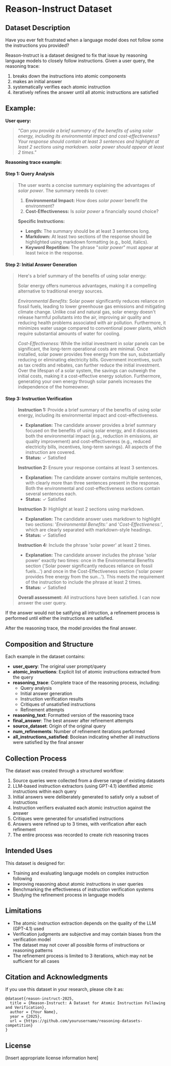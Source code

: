 # Reason-Instruct Dataset

## Dataset Description

Have you ever felt frustrated when a language model does not follow some the instructions you provided? 

Reason-Instruct is a dataset designed to fix that issue by reasoning language models to closely follow instructions. Given a user query, the reasoning trace:
1. breaks down the instructions into atomic components
2. makes an initial answer
3. systematically verifies each atomic instruction
4. iteratively refines the answer until all atomic instructions are satisfied

## Example:

**User query:**
> *"Can you provide a brief summary of the benefits of using solar energy, including its environmental impact and cost-effectiveness? Your response should contain at least 3 sentences and highlight at least 2 sections using markdown. *solar power* should appear at least 2 times."*

**Reasoning trace example:**

#### Step 1: Query Analysis
> The user wants a concise summary explaining the advantages of *solar power*. The summary needs to cover:
>
> 1.  **Environmental Impact:** How does *solar power* benefit the environment?
> 2.  **Cost-Effectiveness:** Is *solar power* a financially sound choice?
>
> **Specific Instructions:**
>
> *   **Length:** The summary should be at least 3 sentences long.
> *   **Markdown:** At least two sections of the response should be highlighted using markdown formatting (e.g., bold, italics).
> *   **Keyword Repetition:** The phrase "*solar power*" must appear at least twice in the response.

#### Step 2: Initial Answer Generation
> Here's a brief summary of the benefits of using solar energy:
>
> Solar energy offers numerous advantages, making it a compelling alternative to traditional energy sources.
>
> *Environmental Benefits:*
> Solar power significantly reduces reliance on fossil fuels, leading to lower greenhouse gas emissions and mitigating climate change. Unlike coal and natural gas, solar energy doesn't release harmful pollutants into the air, improving air quality and reducing health problems associated with air pollution. Furthermore, it minimizes water usage compared to conventional power plants, which require substantial amounts of water for cooling.
>
> *Cost-Effectiveness:*
> While the initial investment in solar panels can be significant, the long-term operational costs are minimal. Once installed, solar power provides free energy from the sun, substantially reducing or eliminating electricity bills. Government incentives, such as tax credits and rebates, can further reduce the initial investment. Over the lifespan of a solar system, the savings can outweigh the initial costs, making it a cost-effective energy solution. Furthermore, generating your own energy through solar panels increases the independence of the homeowner.

#### Step 3: Instruction Verification
> **Instruction 1:** Provide a brief summary of the benefits of using solar energy, including its environmental impact and cost-effectiveness.
> - **Explanation:** The candidate answer provides a brief summary focused on the benefits of using solar energy, and it discusses both the environmental impact (e.g., reduction in emissions, air quality improvement) and cost-effectiveness (e.g., reduced electricity bills, incentives, long-term savings). All aspects of the instruction are covered.
> - **Status:** ✓ Satisfied
>
> **Instruction 2:** Ensure your response contains at least 3 sentences.
> - **Explanation:** The candidate answer contains multiple sentences, with clearly more than three sentences present in the response. Both the environmental and cost-effectiveness sections contain several sentences each.
> - **Status:** ✓ Satisfied
>
> **Instruction 3:** Highlight at least 2 sections using markdown.
> - **Explanation:** The candidate answer uses markdown to highlight two sections: '*Environmental Benefits:*' and '*Cost-Effectiveness:*', which are clearly separated with markdown-style headings.
> - **Status:** ✓ Satisfied
>
> **Instruction 4:** Include the phrase 'solar power' at least 2 times.
> - **Explanation:** The candidate answer includes the phrase 'solar power' exactly two times: once in the Environmental Benefits section ('Solar power significantly reduces reliance on fossil fuels...') and once in the Cost-Effectiveness section ('solar power provides free energy from the sun...'). This meets the requirement of the instruction to include the phrase at least 2 times.
> - **Status:** ✓ Satisfied
>
> **Overall assessment:** All instructions have been satisfied. I can now answer the user query.

If the answer would not be satifying all intruction, a refinement process is performed until either the instructions are satisfied.

After the reasoning trace, the model provides the final answer.

## Composition and Structure

Each example in the dataset contains:

- **user_query**: The original user prompt/query
- **atomic_instructions**: Explicit list of atomic instructions extracted from the query
- **reasoning_trace**: Complete trace of the reasoning process, including:
  - Query analysis
  - Initial answer generation
  - Instruction verification results
  - Critiques of unsatisfied instructions
  - Refinement attempts
- **reasoning_text**: Formatted version of the reasoning trace
- **final_answer**: The best answer after refinement attempts
- **source_dataset**: Origin of the original query
- **num_refinements**: Number of refinement iterations performed
- **all_instructions_satisfied**: Boolean indicating whether all instructions were satisfied by the final answer

## Collection Process

The dataset was created through a structured workflow:

1. Source queries were collected from a diverse range of existing datasets
2. LLM-based instruction extractors (using GPT-4.1) identified atomic instructions within each query
3. Initial answers were deliberately generated to satisfy only a subset of instructions
4. Instruction verifiers evaluated each atomic instruction against the answer
5. Critiques were generated for unsatisfied instructions
6. Answers were refined up to 3 times, with verification after each refinement
7. The entire process was recorded to create rich reasoning traces

## Intended Uses

This dataset is designed for:

- Training and evaluating language models on complex instruction following
- Improving reasoning about atomic instructions in user queries
- Benchmarking the effectiveness of instruction verification systems
- Studying the refinement process in language models

## Limitations

- The atomic instruction extraction depends on the quality of the LLM (GPT-4.1) used
- Verification judgments are subjective and may contain biases from the verification model
- The dataset may not cover all possible forms of instructions or reasoning patterns
- The refinement process is limited to 3 iterations, which may not be sufficient for all cases

## Citation and Acknowledgments

If you use this dataset in your research, please cite it as:

```
@dataset{reason-instruct-2025,
  title = {Reason-Instruct: A Dataset for Atomic Instruction Following and Verification},
  author = {Your Name},
  year = {2025},
  url = {https://github.com/yourusername/reasoning-datasets-competition}
}
```

## License

[Insert appropriate license information here]
